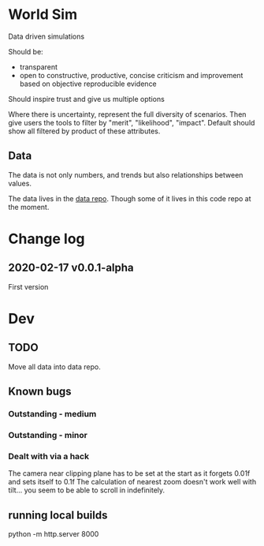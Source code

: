 # World Sim

Data driven simulations

Should be:
* transparent
* open to constructive, productive, concise criticism and improvement based on objective reproducible evidence

Should inspire trust and give us multiple options

Where there is uncertainty, represent the full diversity of scenarios.  Then give users the tools to filter by "merit", "likelihood", "impact".  Default should show all filtered by product of these attributes.

## Data

The data is not only numbers, and trends but also relationships between values.

The data lives in the [data repo](https://github.com/TheWorldSim/world-sim-data).  Though some of it lives in this code repo at the moment.


# Change log

## 2020-02-17 v0.0.1-alpha
First version

# Dev

## TODO
Move all data into data repo.

## Known bugs
### Outstanding - medium

### Outstanding - minor

### Dealt with via a hack
The camera near clipping plane has to be set at the start as it forgets 0.01f and sets itself to 0.1f
The calculation of nearest zoom doesn't work well with tilt... you seem to be able to scroll in indefinitely.

## running local builds

python -m http.server 8000
